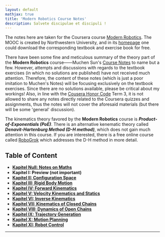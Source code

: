 ```yaml
---
layout: default
mathjax: true
title: 'Modern Robotics Course Notes'
description: Salvete discipulae et discipuli !
---
```

The notes here are taken for the Coursera course [Modern Robotics](https://www.coursera.org/specializations/modernrobotics). The MOOC is created by Northwestern University, and in its [homepage](http://hades.mech.northwestern.edu/index.php/Modern_Robotics) one could download the corresponding textbook and exercise book for free. 

There have been some fine and meticulous summary of the theory part of the **Modern Robotics** course——Muchen Sun's [Course Notes](https://muchensun.github.io/ModernRoboticsCourseNotes/index.html) to name but a few. However, attempts and discussions with regards to the textbook exercises (in which no solutions are published) have not received much attention. Therefore, the content of these notes (which is just a poor imitation to Muchen's Notes) will be focusing exclusively on the textbook exercises. Since there are no solutions available, please be critical about my workings! Also, in line with the [Cousera Honor Code](https://learner.coursera.help/hc/en-us/articles/209818863-Coursera-Honor-Code) Term 3, it is not allowed to share any notes directly related to the Coursera quizzes and assignments, thus the notes will not cover the aforesaid materials (but there will be some 'general' discussion).

The kinematics theory favored by the **Modern Robotics**  course is _**Product-of-Exponentials (PoE)**_. There is an alternative kenematic theory called _**Denavit-Hartenburg Method (D-H method)**_, which does not gain much attention in this course. If you are interested, there is a free online course called [RoboGrok](http://robogrok.com/) which addresses the D-H method in more detail. 

## **Table of Content**

* [**Kapitel Null: Notes on Maths**](Kap0.html)
* **Kapitel I: Preview (not important)**
* [**Kapitel II: Configuration Space**](KapII.html)
* [**Kapitel III: Rigid Body Motion**](KapIII.html)
* [**Kapitel IV: Forward Kinematics**](KapIV.html)
* [**Kapitel V: Velocity Kinematics and Statics**](KapV.html)
* [**Kapitel VI: Inverse Kinematics**](KapVI.html)
* [**Kapitel VII: Kinematics of Closed Chains**](KapVII.html)
* [**Kapitel VIII: Dynamics of Open Chains**](KapVIII.html)
* [**Kapitel IX: Trajectory Generation**](KapIX.html)
* [**Kapitel X: Motion Planning**](KapX.html)
* [**Kapitel XI: Robot Control**](KapXI.html)

***
